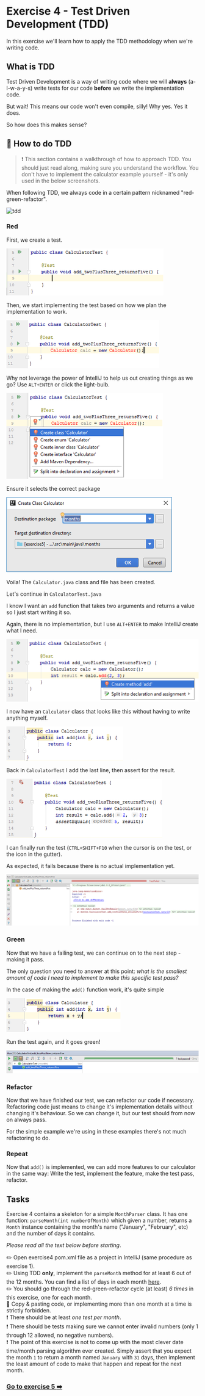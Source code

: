# Exercise 4 - Test Driven Development (TDD)

In this exercise we'll learn how to apply the TDD methodology when we're writing code.  

## What is TDD

Test Driven Development is a way of writing code where we will **always** (a-l-w-a-y-s) write tests for our code
**before** we write the implementation code.

But wait! This means our code won't even compile, silly! Why yes. Yes it does.

So how does this makes sense?

## :book: How to do TDD

> :exclamation: This section contains a walkthrough of how to approach TDD. You should just read along, making sure you understand the workflow. You don't have to implement the calculator example yourself - it's only used in the below screenshots.

When following TDD, we always code in a certain pattern nicknamed "red-green-refactor".

![tdd](http://www.agilenutshell.com/assets/test-driven-development/tdd-circle-of-life.png)

### Red

First, we create a test.

![tdd1](../images/tdd1.PNG)

Then, we start implementing the test based on how we plan the implementation to work.

![tdd1](../images/tdd2.PNG)

Why not leverage the power of IntelliJ to help us out creating things as we go? Use `ALT+ENTER` or click the light-bulb.

![tdd1](../images/tdd3.png)

Ensure it selects the correct package

![tdd1](../images/tdd4.png)

Voila! The `Calculator.java` class and file has been created.

Let's continue in ``CalculatorTest.java``

I know I want an ``add`` function that takes two arguments and returns a value so I just start writing it so.

Again, there is no implementation, but I use ``ALT+ENTER`` to make IntelliJ create what I need.

![tdd1](../images/tdd5.png)

I now have an ``Calculator`` class that looks like this without having to write anything myself.

![tdd1](../images/tdd6.PNG)

Back in ``CalculatorTest`` I add the last line, then assert for the result.

![tdd1](../images/tdd7.PNG)

I can finally run the test (``CTRL+SHIFT+F10`` when the cursor is on the test, or the icon in the gutter).

As expected, it fails because there is no actual implementation yet.

![tdd1](../images/tdd8.PNG)

### Green

Now that we have a failing test, we can continue on to the next step - making it pass.

The only question you need to answer at this point: _what is the smallest amount of code I need to implement to make
this specific test pass?_

In the case of making the ``add()`` function work, it's quite simple

![tdd1](../images/tdd9.PNG)

Run the test again, and it goes green!

![tdd1](../images/tdd10.PNG)

### Refactor

Now that we have finished our test, we can refactor our code if necessary. Refactoring code just means to change
it's implementation details without changing it's behaviour. So we can change it, but our test should from now on always pass.

For the simple example we're using in these examples there's not much refactoring to do.

### Repeat

Now that ``add()`` is implemented, we can add more features to our calculator in the same way:
Write the test, implement the feature, make the test pass, refactor.

## Tasks

Exercise 4 contains a skeleton for a simple ``MonthParser`` class. It has one function: `parseMonth(int numberOfMonth)`
which given a number, returns a ``Month`` instance containing the month's name ("January", "February", etc) and the number of days
it contains.

_Please read all the text below before starting_.

:pencil2: Open exercise4 pom.xml file as a project in IntelliJ (same procedure as exercise 1).  
:pencil2: Using TDD **only**, implement the ``parseMonth`` method for at least 6 out of the 12 months. You can find a list of days in each month [here](http://www.howmanydaysin.com/).  
:pencil2: You should go through the red-green-refactor cycle (at least) _6 times_ in this exercise, one for each month.  
:poop: Copy & pasting code, or implementing more than one month at a time is strictly forbidden.  
:exclamation: There should be at least _one test per month_.  
:exclamation: There should be tests making sure we cannot enter invalid numbers (only 1 through 12 allowed, no negative numbers).  
:exclamation: The point of this exercise is not to come up with the most clever date time/month parsing algorithm ever created. Simply assert that you expect the month `1` to return a month named `January` with `31` days, then implement the least amount of code to make that happen and repeat for the next month.

### [Go to exercise 5 :arrow_right:](../exercise-5/README.md)
